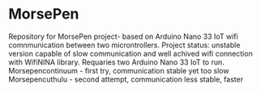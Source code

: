 # MorsePen
Repository for MorsePen project- based on Arduino Nano 33 IoT wifi comnmunication between two microntrollers.
Project status: unstable version capable of slow communication and well achived wifi connection with WifiNINA library.
Requaries two Arduino Nano 33 IoT to run.
Morsepencontinuum - first try, communication stable yet too slow
Morsepencuthulu - second attempt, communication less stable, faster
